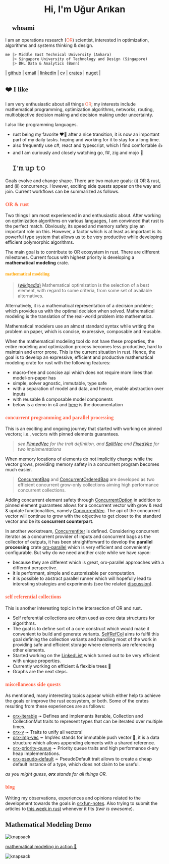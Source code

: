 <h1 align="center">Hi, I'm Uğur Arıkan</h1>

<h2 style="font-family: consolas;">👋 whoami</h2>

I am an operations research (<span style="color:tomato">OR</span>) scientist, interested in optimization, algorithms and systems thinking & design.

```
me |> Middle East Technical University (Ankara)
   |> Singapore University of Technology and Design (Singapore)
   |> DHL Data & Analytics (Bonn)
```

| [github](https://github.com/orxfun) | [email](mailto:orx.ugur.arikan@gmail.com) | [linkedin](https://www.linkedin.com/in/uarikan/) | [cv](https://orxfun.github.io/cv/) | [crates](https://crates.io/users/orxfun) | [nuget](https://www.nuget.org/profiles/orx.ugur.arikan) |


<h2 style="font-family: consolas;">❤️ I like</h2>

I am very enthusiastic about all things <span style="color:tomato">OR</span>; my interests include mathematical programming, optimization algorithms, networks, routing, multiobjective decision making and decision making under uncertainty.

I also like programming languages.
* rust being my favorite ❤️🦀 after a nice transition, it is now an important part of my daily tasks. hoping and working for it to stay for a long time.
* also frequently use c#, react and typescript, which I find comfortable 👍
* and I am curiously and closely watching go, f#, zig and mojo 🤔

<h2 style="font-family: consolas;">🎯 𝙸'𝚖 𝚞𝚙 𝚝𝚘</h2>

Goals evolve and change shape. There are two mature goals: (i) OR & rust, and (ii) concurrency. However, exciting side quests appear on the way and join. Current workflows can be summarized as follows.

<h3 style="font-family: consolas; color:tomato">OR & rust</h3>

Two things I am most experienced in and enthusiastic about. After working on optimization algorithms on various languages, I am convinced that rust is the perfect match. Obviously, its speed and memory safety play an important role on this. However, a factor which is at least as important is its powerful type system that allows us to be very productive while developing efficient polymorphic algorithms.

The main goal is to contribute to OR ecosystem in rust. There are different milestones. Current focus with highest priority is developing a **mathematical modeling** crate.

<h4 style="font-family: consolas; color:orange">mathematical modeling</h4>

> [(*wikipedia*)](https://en.wikipedia.org/wiki/Mathematical_optimization) Mathematical optimization is the selection of a best element, with regard to some criteria, from some set of available alternatives.

Alternatively, it is a mathematical representation of a decision problem; which provides us with the optimal decision when solved. Mathematical modeling is the translation of the real-world problem into mathematics.

Mathematical modelers use an almost standard syntax while writing the problem on paper, which is concise, expressive, composable and reusable.

When the mathematical modeling tool do not have these properties, the entire modeling and optimization process becomes less productive, hard to maintain and error prone. This is the current situation in rust. Hence, the goal is to develop an expressive, efficient and productive mathematical modeling crate for rust with the following features:
  * macro-free and concise api which does not require more lines than model-on-paper has
  * simple, solver agnostic, immutable, type safe
  * with a separation of model and data, and hence, enable abstraction over inputs
  * with reusable & composable model components
  * below is a demo in c# and <a target="_blank" href="https://orxfun.github.io/orx-mathprog-gallery/">here</a> is the documentation

<h3 style="font-family: consolas; color:tomato">concurrent programming and parallel processing</h3>

This is an exciting and ongoing journey that started with working on pinned vectors; i.e., vectors with pinned elements guarantees.

> *see [PinnedVec](https://crates.io/crates/orx-pinned-vec) for the trait definition, and [SplitVec](https://crates.io/crates/orx-split-vec) and [FixedVec](https://crates.io/crates/orx-fixed-vec) for two implementations*

When memory locations of elements do not implicitly change while the vector grows, providing memory safety in a concurrent program becomes much easier.

> [ConcurrentBag](https://crates.io/crates/orx-concurrent-bag) and [ConcurrentOrderedBag](https://crates.io/crates/orx-concurrent-ordered-bag) are developed as two efficient concurrent grow-only collections aiming high performance concurrent collections.

Adding concurrent element safety through [ConcurrentOption](https://crates.io/crates/orx-concurrent-option) in addition to pinned element guarantees allows for a concurrent vector with grow & read & update functionalities, namely [ConcurrentVec](https://crates.io/crates/orx-concurrent-vec). The api of the concurrent vector will continue to grow with the objective to get closer to the standard vector and be its **concurrent counterpart**.

In another workstream, [ConcurrentIter](https://crates.io/crates/orx-concurrent-iter) is defined. Considering concurrent iterator as a concurrent provider of inputs and concurrent bags as the collector of outputs, it has been straightforward to develop the **parallel processing** crate [orx-parallel](https://crates.io/crates/orx-parallel) which is very efficient and conveniently configurable. But why do we need another crate while we have rayon:
* because they are different which is great, orx-parallel approaches with a different perspective.
* it is performant, simple and customizable per computation.
* it is possible to abstract parallel runner which will hopefully lead to interesting strategies and experiments (see the related [discussion](https://github.com/orxfun/orx-parallel/discussions/26)).

<h3 style="font-family: consolas; color:tomato">self referential collections</h3>

This is another interesting topic in the intersection of OR and rust.
* Self referential collections are often used as core data structures for algorithms.
* The goal is to define sort of a core construct which would make it convenient to build and generate variants. <a target="_blank" href="https://crates.io/crates/orx-selfref-col">SelfRefCol</a> aims to fulfil this goal defining the collection variants and handling most of the work in providing safe and efficient storage where elements are referencing other elements.
* Started working on the [LinkedList](https://crates.io/crates/orx-linked-list) which turned out to be very efficient with unique properties.
* Currently working on efficient & flexible trees 🌴
* Graphs are the next steps.

<h3 style="font-family: consolas; color:tomato">miscellaneous side quests</h3>

As mentioned, many interesting topics appear which either help to achieve the goals or improve the rust ecosystem, or both. Some of the crates resulting from these experiences are as follows:

* [orx-iterable](https://crates.io/crates/orx-iterable) ➛ Defines and implements Iterable, Collection and CollectionMut traits to represent types that can be iterated over multiple times.
* [orx-v](https://crates.io/crates/orx-v) ➛ Traits to unify all vectors!
* [orx-imp-vec](https://crates.io/crates/orx-imp-vec) ➛ ImpVec stands for immutable push vector 👿, it is a data structure which allows appending elements with a shared reference.
* [orx-priority-queue](https://crates.io/crates/orx-priority-queue) ➛ Priority queue traits and high performance d-ary heap implementations.
* [orx-pseudo-default](https://crates.io/crates/orx-pseudo-default) ➛ PseudoDefault trait allows to create a cheap default instance of a type, which does not claim to be useful.

*as you might guess, **orx** stands for all things OR.*

<h3 style="font-family: consolas; color:tomato">blog</h3>

Writing my observations, experiences and opinions related to the development towards the goals in [orxfun-notes](https://orxfun.github.io/orxfun-notes/). Also trying to submit the articles to [this week in rust](https://this-week-in-rust.org/) whenever it fits (*twir is awesome*).

<h2 style="font-family: consolas;">Mathematical Modeling Demo</h2>

![knapsack](https://orxfun.github.io/orx-mathprog-gallery/data/concise/knapsack.PNG)

[mathematical modeling in action 🔎](https://orxfun.github.io/orx-mathprog-gallery/img/orx_model_building_knapsack.gif)

![knapsack](https://orxfun.github.io/orx-mathprog-gallery/img/orx_model_building_knapsack-540w.gif)
